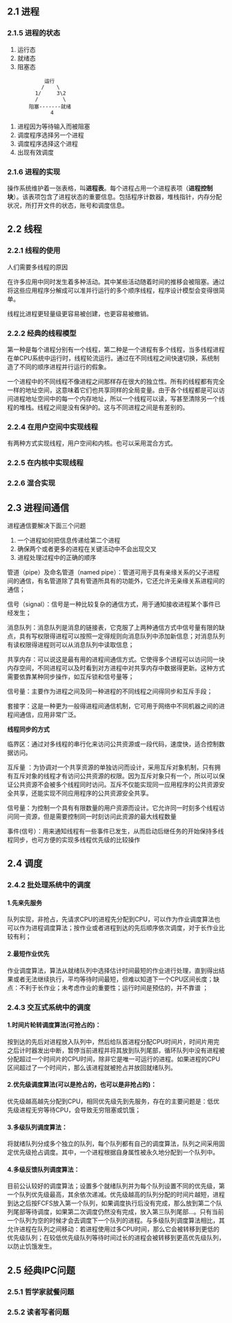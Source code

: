 ## 2.1 进程

### 2.1.5 进程的状态

1. 运行态
2. 就绪态
3. 阻塞态

```
            运行
           /    \
         1/     3\2
         /        \
       阻塞-------就绪
              4
```

1. 进程因为等待输入而被阻塞
2. 调度程序选择另一个进程
3. 调度程序选择这个进程
4. 出现有效调度

### 2.1.6 进程的实现

操作系统维护着一张表格，叫**进程表**。每个进程占用一个进程表项（**进程控制块**）。该表项包含了进程状态的重要信息。包括程序计数器，堆栈指针，内存分配状况，所打开文件的状态，账号和调度信息。

## 2.2 线程

### 2.2.1 线程的使用

人们需要多线程的原因

在许多应用中同时发生着多种活动。其中某些活动随着时间的推移会被阻塞。通过将这些应用程序分解成可以准并行运行的多个顺序线程，程序设计模型会变得很简单。

线程比进程更轻量级更容易被创建，也更容易被撤销。

### 2.2.2 经典的线程模型

第一种是每个进程分别有一个线程，第二种是一个进程有多个线程，当多线程进程在单CPU系统中运行时，线程轮流运行。通过在不同线程之间快速切换，系统制造了不同的顺序进程并行运行的假象。

一个进程中的不同线程不像进程之间那样存在很大的独立性。所有的线程都有完全一样的地址空间，这意味着它们也共享同样的全局变量。由于各个线程都是可以访问进程地址空间中的每一个内存地址，所以一个线程可以读，写甚至清除另一个线程的堆栈。线程之间是没有保护的。这与不同进程之间是有差别的。

### 2.2.4 在用户空间中实现线程

有两种方式实现线程，用户空间和内核。也可以采用混合方式。

### 2.2.5 在内核中实现线程

### 2.2.6 混合实现

## 2.3 进程间通信

进程通信要解决下面三个问题

1. 一个进程如何把信息传递给第二个进程
2. 确保两个或者更多的进程在关键活动中不会出现交叉
3. 进程处理过程中的正确的顺序

管道（pipe）及命名管道（named pipe）：管道可用于具有亲缘关系的父子进程间的通信，有名管道除了具有管道所具有的功能外，它还允许无亲缘关系进程间的通信；

信号（signal）：信号是一种比较复杂的通信方式，用于通知接收进程某个事件已经发生；

消息队列：消息队列是消息的链接表，它克服了上两种通信方式中信号量有限的缺点，具有写权限得进程可以按照一定得规则向消息队列中添加新信息；对消息队列有读权限得进程则可以从消息队列中读取信息；

共享内存：可以说这是最有用的进程间通信方式。它使得多个进程可以访问同一块内存空间，不同进程可以及时看到对方进程中对共享内存中数据得更新。这种方式需要依靠某种同步操作，如互斥锁和信号量等；

信号量：主要作为进程之间及同一种进程的不同线程之间得同步和互斥手段；

套接字：这是一种更为一般得进程间通信机制，它可用于网络中不同机器之间的进程间通信，应用非常广泛。

**线程同步的方式**

临界区：通过对多线程的串行化来访问公共资源或一段代码，速度快，适合控制数据访问。

互斥量 ：为协调对一个共享资源的单独访问而设计，采用互斥对象机制，只有拥有互斥对象的线程才有访问公共资源的权限。因为互斥对象只有一个，所以可以保证公共资源不会被多个线程同时访问。互斥不仅能实现同一应用程序的公共资源安全共享，还能实现不同应用程序的公共资源安全共享。

信号量：为控制一个具有有限数量的用户资源而设计。它允许同一时刻多个线程访问同一资源，但是需要控制同一时刻访问此资源的最大线程数量

事件(信号）：用来通知线程有一些事件已发生，从而启动后继任务的开始保持多线程同步，也可方便的实现多线程优先级的比较操作

## 2.4 调度

### 2.4.2 批处理系统中的调度

#### 1.先来先服务

队列实现，非抢占，先请求CPU的进程先分配到CPU，可以作为作业调度算法也可以作为进程调度算法；按作业或者进程到达的先后顺序依次调度，对于长作业比较有利；

#### 2.最短作业优先

作业调度算法，算法从就绪队列中选择估计时间最短的作业进行处理，直到得出结果或者无法继续执行，平均等待时间最短，但难以知道下一个CPU区间长度；缺点：不利于长作业；未考虑作业的重要性；运行时间是预估的，并不靠谱 ；

### 2.4.3 交互式系统中的调度

#### 1.时间片轮转调度算法(可抢占的)：

按到达的先后对进程放入队列中，然后给队首进程分配CPU时间片，时间片用完之后计时器发出中断，暂停当前进程并将其放到队列尾部，循环队列中没有进程被分配超过一个时间片的CPU时间，除非它是唯一可运行的进程。如果进程的CPU区间超过了一个时间片，那么该进程就被抢占并放回就绪队列。

#### 2.优先级调度算法(可以是抢占的，也可以是非抢占的)：

优先级越高越先分配到CPU，相同优先级先到先服务，存在的主要问题是：低优先级进程无穷等待CPU，会导致无穷阻塞或饥饿；

#### 3.多级队列调度算法：

将就绪队列分成多个独立的队列，每个队列都有自己的调度算法，队列之间采用固定优先级抢占调度。其中，一个进程根据自身属性被永久地分配到一个队列中。

#### 4.多级反馈队列调度算法：

目前公认较好的调度算法；设置多个就绪队列并为每个队列设置不同的优先级，第一个队列优先级最高，其余依次递减。优先级越高的队列分配的时间片越短，进程到达之后按FCFS放入第一个队列，如果调度执行后没有完成，那么放到第二个队列尾部等待调度，如果第二次调度仍然没有完成，放入第三队列尾部…。只有当前一个队列为空的时候才会去调度下一个队列的进程。与多级队列调度算法相比，其允许进程在队列之间移动：若进程使用过多CPU时间，那么它会被转移到更低的优先级队列；在较低优先级队列等待时间过长的进程会被转移到更高优先级队列，以防止饥饿发生。

## 2.5 经典IPC问题

### 2.5.1 哲学家就餐问题

### 2.5.2 读者写者问题

